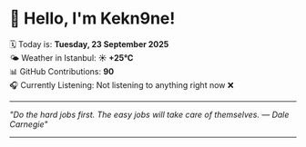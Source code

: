 # 👋 Hello, I'm Kekn9ne!

🗓️ Today is: **Tuesday, 23 September 2025**  
🌤️ Weather in Istanbul: **☀️   +25°C**  
📊 GitHub Contributions: **90**  
🎧 Currently Listening: Not listening to anything right now ❌

---

_"Do the hard jobs first. The easy jobs will take care of themselves. — *Dale Carnegie*"_

---

